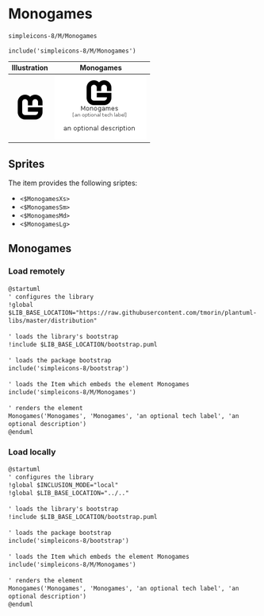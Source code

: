 # Monogames


```text
simpleicons-8/M/Monogames
```

```text
include('simpleicons-8/M/Monogames')
```



| Illustration | Monogames |
| :---: | :---: |
| ![illustration for Illustration](../../simpleicons-8/M/Monogames.png) | ![illustration for Monogames](../../simpleicons-8/M/Monogames.Local.png) |



## Sprites
The item provides the following sriptes:

- `<$MonogamesXs>`
- `<$MonogamesSm>`
- `<$MonogamesMd>`
- `<$MonogamesLg>`





## Monogames

### Load remotely
```plantuml
@startuml
' configures the library
!global $LIB_BASE_LOCATION="https://raw.githubusercontent.com/tmorin/plantuml-libs/master/distribution"

' loads the library's bootstrap
!include $LIB_BASE_LOCATION/bootstrap.puml

' loads the package bootstrap
include('simpleicons-8/bootstrap')

' loads the Item which embeds the element Monogames
include('simpleicons-8/M/Monogames')

' renders the element
Monogames('Monogames', 'Monogames', 'an optional tech label', 'an optional description')
@enduml
```

### Load locally
```plantuml
@startuml
' configures the library
!global $INCLUSION_MODE="local"
!global $LIB_BASE_LOCATION="../.."

' loads the library's bootstrap
!include $LIB_BASE_LOCATION/bootstrap.puml

' loads the package bootstrap
include('simpleicons-8/bootstrap')

' loads the Item which embeds the element Monogames
include('simpleicons-8/M/Monogames')

' renders the element
Monogames('Monogames', 'Monogames', 'an optional tech label', 'an optional description')
@enduml
```

